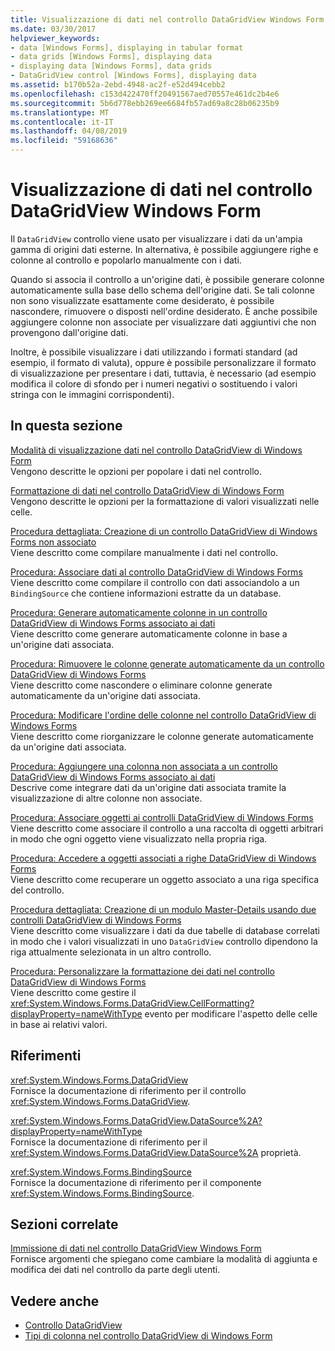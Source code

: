 ```yaml
---
title: Visualizzazione di dati nel controllo DataGridView Windows Form
ms.date: 03/30/2017
helpviewer_keywords:
- data [Windows Forms], displaying in tabular format
- data grids [Windows Forms], displaying data
- displaying data [Windows Forms], data grids
- DataGridView control [Windows Forms], displaying data
ms.assetid: b170b52a-2ebd-4948-ac2f-e52d494cebb2
ms.openlocfilehash: c153d422470ff20491567aed70557e461dc2b4e6
ms.sourcegitcommit: 5b6d778ebb269ee6684fb57ad69a8c28b06235b9
ms.translationtype: MT
ms.contentlocale: it-IT
ms.lasthandoff: 04/08/2019
ms.locfileid: "59168636"
---
```

# <a name="displaying-data-in-the-windows-forms-datagridview-control"></a>Visualizzazione di dati nel controllo DataGridView Windows Form
Il `DataGridView` controllo viene usato per visualizzare i dati da un'ampia gamma di origini dati esterne. In alternativa, è possibile aggiungere righe e colonne al controllo e popolarlo manualmente con i dati.  
  
 Quando si associa il controllo a un'origine dati, è possibile generare colonne automaticamente sulla base dello schema dell'origine dati. Se tali colonne non sono visualizzate esattamente come desiderato, è possibile nascondere, rimuovere o disposti nell'ordine desiderato. È anche possibile aggiungere colonne non associate per visualizzare dati aggiuntivi che non provengono dall'origine dati.  
  
 Inoltre, è possibile visualizzare i dati utilizzando i formati standard (ad esempio, il formato di valuta), oppure è possibile personalizzare il formato di visualizzazione per presentare i dati, tuttavia, è necessario (ad esempio modifica il colore di sfondo per i numeri negativi o sostituendo i valori stringa con le immagini corrispondenti).  
  
## <a name="in-this-section"></a>In questa sezione  
 [Modalità di visualizzazione dati nel controllo DataGridView di Windows Form](data-display-modes-in-the-windows-forms-datagridview-control.md)  
 Vengono descritte le opzioni per popolare i dati nel controllo.  
  
 [Formattazione di dati nel controllo DataGridView di Windows Form](data-formatting-in-the-windows-forms-datagridview-control.md)  
 Vengono descritte le opzioni per la formattazione di valori visualizzati nelle celle.  
  
 [Procedura dettagliata: Creazione di un controllo DataGridView di Windows Forms non associato](walkthrough-creating-an-unbound-windows-forms-datagridview-control.md)  
 Viene descritto come compilare manualmente i dati nel controllo.  
  
 [Procedura: Associare dati al controllo DataGridView di Windows Forms](how-to-bind-data-to-the-windows-forms-datagridview-control.md)  
 Viene descritto come compilare il controllo con dati associandolo a un `BindingSource` che contiene informazioni estratte da un database.  
  
 [Procedura: Generare automaticamente colonne in un controllo DataGridView di Windows Forms associato ai dati](autogenerate-columns-in-a-data-bound-wf-datagridview-control.md)  
 Viene descritto come generare automaticamente colonne in base a un'origine dati associata.  
  
 [Procedura: Rimuovere le colonne generate automaticamente da un controllo DataGridView di Windows Forms](remove-autogenerated-columns-from-a-wf-datagridview-control.md)  
 Viene descritto come nascondere o eliminare colonne generate automaticamente da un'origine dati associata.  
  
 [Procedura: Modificare l'ordine delle colonne nel controllo DataGridView di Windows Forms](how-to-change-the-order-of-columns-in-the-windows-forms-datagridview-control.md)  
 Viene descritto come riorganizzare le colonne generate automaticamente da un'origine dati associata.  
  
 [Procedura: Aggiungere una colonna non associata a un controllo DataGridView di Windows Forms associato ai dati](unbound-column-to-a-data-bound-datagridview.md)  
 Descrive come integrare dati da un'origine dati associata tramite la visualizzazione di altre colonne non associate.  
  
 [Procedura: Associare oggetti ai controlli DataGridView di Windows Forms](how-to-bind-objects-to-windows-forms-datagridview-controls.md)  
 Viene descritto come associare il controllo a una raccolta di oggetti arbitrari in modo che ogni oggetto viene visualizzato nella propria riga.  
  
 [Procedura: Accedere a oggetti associati a righe DataGridView di Windows Forms](how-to-access-objects-bound-to-windows-forms-datagridview-rows.md)  
 Viene descritto come recuperare un oggetto associato a una riga specifica del controllo.  
  
 [Procedura dettagliata: Creazione di un modulo Master-Details usando due controlli DataGridView di Windows Forms](creating-a-master-detail-form-using-two-datagridviews.md)  
 Viene descritto come visualizzare i dati da due tabelle di database correlati in modo che i valori visualizzati in uno `DataGridView` controllo dipendono la riga attualmente selezionata in un altro controllo.  
  
 [Procedura: Personalizzare la formattazione dei dati nel controllo DataGridView di Windows Forms](how-to-customize-data-formatting-in-the-windows-forms-datagridview-control.md)  
 Viene descritto come gestire il <xref:System.Windows.Forms.DataGridView.CellFormatting?displayProperty=nameWithType> evento per modificare l'aspetto delle celle in base ai relativi valori.  
  
## <a name="reference"></a>Riferimenti  
 <xref:System.Windows.Forms.DataGridView>  
 Fornisce la documentazione di riferimento per il controllo <xref:System.Windows.Forms.DataGridView>.  
  
 <xref:System.Windows.Forms.DataGridView.DataSource%2A?displayProperty=nameWithType>  
 Fornisce la documentazione di riferimento per il <xref:System.Windows.Forms.DataGridView.DataSource%2A> proprietà.  
  
 <xref:System.Windows.Forms.BindingSource>  
 Fornisce la documentazione di riferimento per il componente <xref:System.Windows.Forms.BindingSource>.  
  
## <a name="related-sections"></a>Sezioni correlate  
 [Immissione di dati nel controllo DataGridView Windows Form](data-entry-in-the-windows-forms-datagridview-control.md)  
 Fornisce argomenti che spiegano come cambiare la modalità di aggiunta e modifica dei dati nel controllo da parte degli utenti.  
  
## <a name="see-also"></a>Vedere anche

- [Controllo DataGridView](datagridview-control-windows-forms.md)
- [Tipi di colonna nel controllo DataGridView di Windows Form](column-types-in-the-windows-forms-datagridview-control.md)
